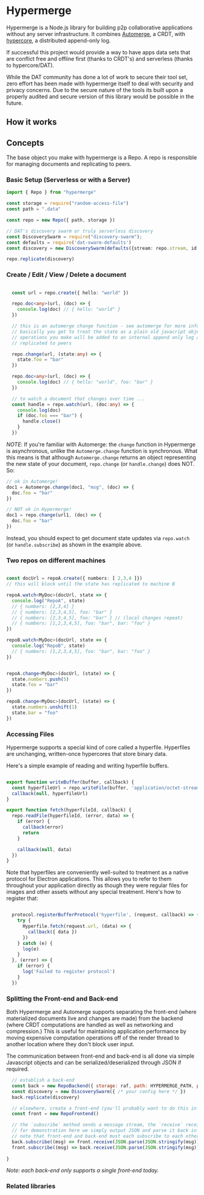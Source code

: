 # Hypermerge

Hypermerge is a Node.js library for building p2p collaborative applications
without any server infrastructure. It combines [Automerge][automerge], a CRDT,
with [hypercore][hypercore], a distributed append-only log.


If successful this project would provide a way to have apps data sets that are
conflict free and offline first (thanks to CRDT's) and serverless (thanks to
hypercore/DAT).

While the DAT community has done a lot of work to secure their tool set, zero
effort has been made with hypermerge itself to deal with security and privacy
concerns.  Due to the secure nature of the tools its built upon a properly
audited and secure version of this library would be possible in the future.

## How it works

## Concepts

The base object you make with hypermerge is a Repo.  A repo is responsible for
managing documents and replicating to peers.

### Basic Setup (Serverless or with a Server)

```ts
import { Repo } from "hypermerge"

const storage = require("random-access-file")
const path = ".data"

const repo = new Repo({ path, storage })

// DAT's discovery swarm or truly serverless discovery
const DiscoverySwarm = require("discovery-swarm");
const defaults = require('dat-swarm-defaults')
const discovery = new DiscoverySwarm(defaults({stream: repo.stream, id: repo.id }));

repo.replicate(discovery)
```

### Create / Edit / View / Delete a document

```ts

  const url = repo.create({ hello: "world" })

  repo.doc<any>(url, (doc) => {
    console.log(doc) // { hello: "world" }
  })

  // this is an automerge change function - see automerge for more info
  // basically you get to treat the state as a plain old javacript object
  // operations you make will be added to an internal append only log and
  // replicated to peers

  repo.change(url, (state:any) => {
    state.foo = "bar"
  })

  repo.doc<any>(url, (doc) => {
    console.log(doc) // { hello: "world", foo: "bar" }
  })

  // to watch a document that changes over time ...
  const handle = repo.watch(url, (doc:any) => {
    console.log(doc)
    if (doc.foo === "bar") {
      handle.close()
    }
  })

```

*NOTE*: If you're familiar with Automerge: the `change` function in Hypermerge is asynchronous, unlike the `Automerge.change` function is synchronous. What this means is that although `Automerge.change` returns an object representing the new state of your document, `repo.change` (or `handle.change`) does NOT. So:

```ts
// ok in Automerge!
doc1 = Automerge.change(doc1, "msg", (doc) => {
  doc.foo = "bar"
})

// NOT ok in Hypermerge!
doc1 = repo.change(url1, (doc) => {
  doc.foo = "bar"
})
```

Instead, you should expect to get document state updates via `repo.watch` (or `handle.subscribe`) as shown in the example above.

### Two repos on different machines

```ts

const docUrl = repoA.create({ numbers: [ 2,3,4 ]})
// this will block until the state has replicated to machine B

repoA.watch<MyDoc>(docUrl, state => {
  console.log("RepoA", state)
  // { numbers: [2,3,4] } 
  // { numbers: [2,3,4,5], foo: "bar" }
  // { numbers: [2,3,4,5], foo: "bar" } // (local changes repeat)
  // { numbers: [1,2,3,4,5], foo: "bar", bar: "foo" }
})

repoB.watch<MyDoc>(docUrl, state => {
  console.log("RepoB", state)
  // { numbers: [1,2,3,4,5], foo: "bar", bar: "foo" }
})


repoA.change<MyDoc>(docUrl, (state) => {
  state.numbers.push(5)
  state.foo = "bar"
})

repoB.change<MyDoc>(docUrl, (state) => {
  state.numbers.unshift(1)
  state.bar = "foo"
})

```

### Accessing Files
Hypermerge supports a special kind of core called a hyperfile. Hyperfiles are unchanging, written-once hypercores that store binary data.

Here's a simple example of reading and writing hyperfile buffers.

```ts

export function writeBuffer(buffer, callback) {
  const hyperfileUrl = repo.writeFile(buffer, 'application/octet-stream') // TODO: mime type
  callback(null, hyperfileUrl)
}

export function fetch(hyperfileId, callback) {
  repo.readFile(hyperfileId, (error, data) => {
    if (error) {
      callback(error)
      return
    }

    callback(null, data)
  })
}

```

Note that hyperfiles are conveniently well-suited to treatment as a native protocol for Electron applications. This allows you to refer to them throughout your application directly as though they were regular files for images and other assets without any special treatment. Here's how to register that:

```js

  protocol.registerBufferProtocol('hyperfile', (request, callback) => {
    try {
      Hyperfile.fetch(request.url, (data) => {
        callback({ data })
      })
    } catch (e) {
      log(e)
    }
  }, (error) => {
    if (error) {
      log('Failed to register protocol')
    }
  })
 ```

### Splitting the Front-end and Back-end

Both Hypermerge and Automerge supports separating the front-end (where materialized documents live and changes are made) from the backend (where CRDT computations are handled as well as networking and compression.) This is useful for maintaining application performance by moving expensive computation operations off of the render thread to another location where they don't block user input.

The communication between front-end and back-end is all done via simple Javascript objects and can be serialized/deserialized through JSON if required. 

```js
  // establish a back-end
  const back = new RepoBackend({ storage: raf, path: HYPERMERGE_PATH, port: 0 })
  const discovery = new DiscoverySwarm({ /* your config here */ })
  back.replicate(discovery)

  // elsewhere, create a front-end (you'll probably want to do this in different threads)
  const front = new RepoFrontend()

  // the `subscribe` method sends a message stream, the `receive` receives it
  // for demonstration here we simply output JSON and parse it back in the same location
  // note that front-end and back-end must each subscribe to each other's streams
  back.subscribe((msg) => front.receive(JSON.parse(JSON.stringify(msg))))
  front.subscribe((msg) => back.receive(JSON.parse(JSON.stringify(msg))))
  
}
```

*Note: each back-end only supports a single front-end today.*


### Related libraries

[automerge]: https://github.com/automerge/automerge
[hypercore]: https://github.com/mafintosh/hypercore

